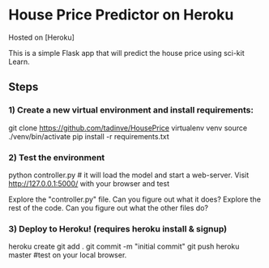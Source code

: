 # House Price Predictor on Heroku

Hosted on [Heroku]

This is a simple Flask app that will predict the house price using sci-kit Learn.

## Steps

### 1) Create a new virtual environment and install requirements:

  git clone https://github.com/tadinve/HousePrice
  virtualenv venv
  source ./venv/bin/activate
  pip install -r requirements.txt

### 2) Test the environment
  python controller.py # it will load the model and start a web-server.
  Visit http://127.0.0.1:5000/ with your browser and test

  Explore the "controller.py" file. Can you figure out what it does?
  Explore the rest of the code. Can you figure out what the other files do?

### 3) Deploy to Heroku! (requires heroku install & signup)
  heroku create
  git add .
  git commit -m "initial commit"
  git push heroku master
  #test on your local browser.
